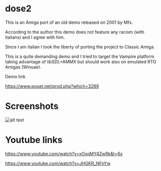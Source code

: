 # dose2
This is an Amiga port of an old demo released on 2001 by Mfx. 

According to the author this demo does not feature any racism (with italians) and I agree with him. 

Since I am italian I took the liberty of porting the project to Classic Amiga. 

This is a quite demanding demo and I tried to target the Vampire platform taking advantage of libSDL+AMMX but should work also on emulated RTG Amigas (Winuae).

Demo link

https://www.pouet.net/prod.php?which=3289


# Screenshots

![alt text](https://content.pouet.net/files/screenshots/00003/00003289.png)

# Youtube links

https://www.youtube.com/watch?v=xOxqMY4ZwRk&t=6s

https://www.youtube.com/watch?v=JHGKR_NFnYw


